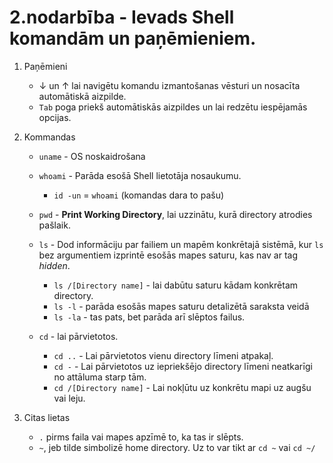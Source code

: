 # 2.nodarbība - Ievads Shell komandām un paņēmieniem.


1. Paņēmieni
   * ↓ un ↑ lai navigētu komandu izmantošanas vēsturi un nosacīta automātiskā aizpilde.
   * `Tab` poga priekš automātiskās aizpildes un lai redzētu iespējamās opcijas.


2. Kommandas
   * `uname` - OS noskaidrošana
   * `whoami` - Parāda esošā Shell lietotāja nosaukumu.
     * `id -un` = `whoami` (komandas dara to pašu)
   * `pwd` - **Print Working Directory**, lai uzzinātu, kurā directory atrodies pašlaik.
   * `ls` - Dod informāciju par failiem un mapēm konkrētajā sistēmā, kur `ls` bez argumentiem izprintē esošās mapes saturu, kas nav ar tag *hidden*.
     * `ls /[Directory name]` - lai dabūtu saturu kādam konkrētam directory.
     * `ls -l` - parāda esošās mapes saturu detalizētā saraksta veidā
     * `ls -la` - tas pats, bet parāda arī slēptos failus.


   * `cd` - lai pārvietotos.
     * `cd ..` - Lai pārvietotos vienu directory līmeni atpakaļ.
     * `cd -` - Lai pārvietotos uz iepriekšējo directory līmeni neatkarīgi no attāluma starp tām.
     * `cd /[Directory name]` - Lai nokļūtu uz konkrētu mapi uz augšu vai leju.


3. Citas lietas
   * `.` pirms faila vai mapes apzīmē to, ka tas ir slēpts.
   * `~`, jeb tilde simbolizē home directory. Uz to var tikt ar `cd ~` vai `cd ~/`
